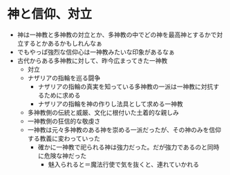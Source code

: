 # 神と信仰、対立
- 神は一神教と多神教の対立とか、多神教の中でどの神を最高神とするかで対立するとかあるかもしれんなぁ
- でもやっぱ強烈な信仰心は一神教みたいな印象があるなぁ
- 古代からある多神教に対して、昨今広まってきた一神教
  - 対立
  - ナザリアの指輪を巡る闘争
    - ナザリアの指輪の真実を知っている多神教の一派は一神教に対抗するために求める
    - ナザリアの指輪を神の作りし法具として求める一神教
  - 多神教側の伝統と威厳、文化に根付いた土着的な親しみ
  - 一神教側の狂信的な敬虔さ
  - 一神教は元々多神教のある神を崇める一派だったが、その神のみを信仰する教義に変わっていった
    - 確かに一神教で祀られる神は強力だった。だが強力であるのと同時に危険な神だった
      - 魅入られると＝魔法行使で気を抜くと、連れていかれる
